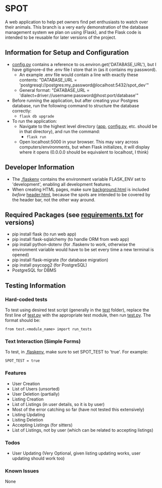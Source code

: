 # SPOT
A web application to help pet owners find pet enthusiasts to watch over their animals. This branch is a very early demonstration of the database management system we plan on using (Flask), and the Flask code is intended to be reusable for later versions of the project.

## Information for Setup and Configuration
- [config.py](config.py) contains a reference to os.environ.get('DATABASE_URL'), but I have gitignore-d the .env file I store that in (as it contains my password).
    - An example .env file would contain a line with exactly these contents: "DATABASE_URL = 'postgresql://postgres:my_password@localhost:5432/spot_dev'"
    - General format: "DATABASE_URL = 'dialect+driver://username:password@host:port/database'"
- Before running the application, but after creating your Postgres database, run the following command to structure the database correctly:
    - ``` flask db upgrade ```
- To run the application:
    - Navigate to the highest level directory ([app](app), [config.py](config.py), etc. should be in that directory), and run the command:
        - ``` flask run ```
    - Open localhost:5000 in your browser. This may vary across computers/environments, but when Flask initializes, it will display where it opens (0.0.0.0 should be equivalent to localhost, I think)

## Developer Information
- The [.flaskenv](.flaskenv) contains the environment variable FLASK_ENV set to 'development', enabling all development features.
- When creating HTML pages, make sure [background.html](templates/background.html) is included *before* [header.html](templates/header.html), because the spots are intended to be covered by the header bar, not the other way around.

## Required Packages (see [requirements.txt](requirements.txt) for versions)
- pip install flask (to run web app)
- pip install flask-sqlalchemy (to handle ORM from web app)
- pip install python-dotenv (for .flaskenv to work, otherwise the environment variable would have to be set every time a new terminal is opened)
- pip install flask-migrate (for database migration)
- pip install psycopg2 (for PostgreSQL)
- PostgreSQL for DBMS

## Testing Information
### Hard-coded tests
To test using desired test script (generally in the [test](test) folder), replace the first line of [test.py](test.py) with the appropriate test module, then run [test.py](test.py). The format should be:

``` from test.<module_name> import run_tests ```

### Text Interaction (Simple Forms)
To test, in [.flaskenv](.flaskenv), make sure to set SPOT_TEST to 'true'. For example:

```SPOT_TEST = true```

### Features
- User Creation
- List of Users (unsorted)
- User Deletion (partially)
- Listing Creation
- List of Listings (in user details, so it is by user)
- Most of the error catching so far (have not tested this extensively)
- Listing Updating
- Listing Deletion
- Accepting Listings (for sitters)
- List of Listings, not by user (which can be related to accepting listings)

### Todos
- User Updating (Very Optional, given listing updating works, user updating should work too)

### Known Issues
None